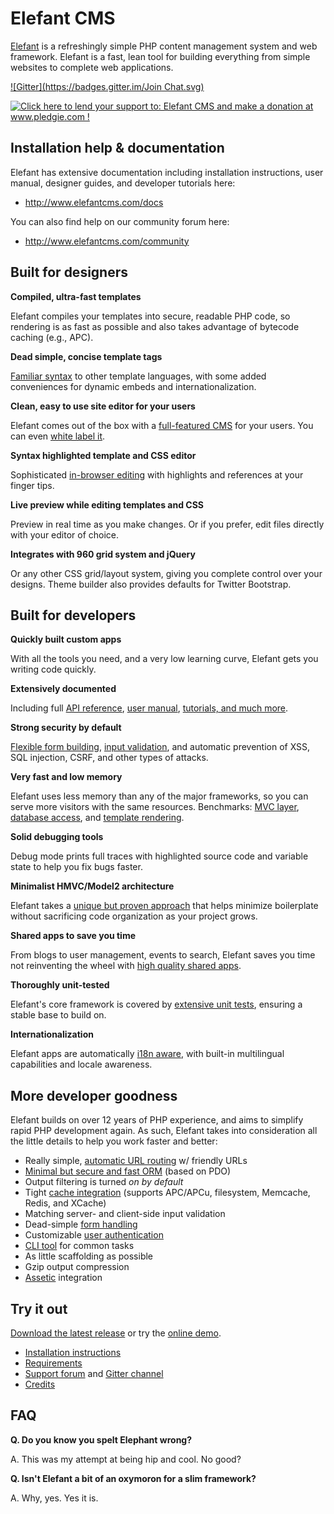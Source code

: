 # Elefant CMS

[Elefant](https://www.elefantcms.com/) is a refreshingly simple PHP content management
system and web framework. Elefant is a fast, lean tool for building everything from
simple websites to complete web applications.

[![Gitter](https://badges.gitter.im/Join Chat.svg)](https://gitter.im/jbroadway/elefant?utm_source=badge&utm_medium=badge&utm_campaign=pr-badge&utm_content=badge)

<a href='http://www.pledgie.com/campaigns/16594'><img alt='Click here to lend your support to: Elefant CMS and make a donation at www.pledgie.com !' src='http://www.pledgie.com/campaigns/16594.png?skin_name=chrome' border='0' /></a>

## Installation help & documentation

Elefant has extensive documentation including installation instructions, user manual,
designer guides, and developer tutorials here:

* http://www.elefantcms.com/docs

You can also find help on our community forum here:

* http://www.elefantcms.com/community

## Built for designers

**Compiled, ultra-fast templates**

Elefant compiles your templates into secure, readable PHP code, so rendering is as fast as
possible and also takes advantage of bytecode caching (e.g., APC).

**Dead simple, concise template tags**

[Familiar syntax](https://www.elefantcms.com/docs/2.0/designers/template-language) to other template
languages, with some added conveniences for dynamic embeds and internationalization.

**Clean, easy to use site editor for your users**

Elefant comes out of the box with a [full-featured CMS](https://www.elefantcms.com/docs/2.0/user-manual)
for your users. You can even [white label it](https://www.elefantcms.com/docs/2.0/designers/white-labelling-the-cms).

**Syntax highlighted template and CSS editor**

Sophisticated [in-browser editing](https://www.elefantcms.com/docs/2.0/designers)
with highlights and references at your finger tips.

**Live preview while editing templates and CSS**

Preview in real time as you make changes. Or if you prefer, edit files directly with
your editor of choice.

**Integrates with 960 grid system and jQuery**

Or any other CSS grid/layout system, giving you complete control over your designs. Theme builder also provides defaults for Twitter Bootstrap.

## Built for developers

**Quickly built custom apps**

With all the tools you need, and a very low learning curve, Elefant gets you writing
code quickly.

**Extensively documented**

Including full [API reference](https://www.elefantcms.com/visor),
[user manual](https://www.elefantcms.com/docs/2.0/user-manual),
[tutorials, and much more](https://www.elefantcms.com/docs/2.0/developers).

**Strong security by default**

[Flexible form building](https://www.elefantcms.com/docs/2.0/developers/form-handling),
[input validation](https://www.elefantcms.com/docs/2.0/developers/input-validation),
and automatic prevention of XSS, SQL injection, CSRF, and other types of attacks.

**Very fast and low memory**

Elefant uses less memory than any of the major frameworks, so you can serve more visitors with the same resources.
Benchmarks: [MVC layer](https://github.com/jbroadway/phpmark-elefant/blob/master/php-framework-benchmark-results.md),
[database access](https://github.com/jbroadway/php-dbal-bench), and [template rendering](https://github.com/jbroadway/template-bench).

**Solid debugging tools**

Debug mode prints full traces with highlighted source code and variable state to
help you fix bugs faster.

**Minimalist HMVC/Model2 architecture**

Elefant takes a [unique but proven approach](https://www.elefantcms.com/docs/2.0/developers/request-response-cycle)
that helps minimize boilerplate without sacrificing code organization as your project grows.

**Shared apps to save you time**

From blogs to user management, events to search, Elefant saves you time not reinventing
the wheel with [high quality shared apps](https://www.elefantcms.com/listings).

**Thoroughly unit-tested**

Elefant's core framework is covered by
[extensive unit tests](https://github.com/jbroadway/elefant/tree/master/tests),
ensuring a stable base to build on.

**Internationalization**

Elefant apps are automatically [i18n aware](https://www.elefantcms.com/docs/2.0/administration/multilingual-setup),
with built-in multilingual capabilities and locale awareness.

## More developer goodness

Elefant builds on over 12 years of PHP experience, and aims to simplify rapid PHP
development again. As such, Elefant takes into consideration all the little details
to help you work faster and better:

* Really simple, [automatic URL routing](https://www.elefantcms.com/docs/2.0/developers/mapping-your-routes) w/ friendly URLs
* [Minimal but secure and fast ORM](https://www.elefantcms.com/docs/2.0/developers/modelling-your-data) (based on PDO)
* Output filtering is turned *on by default*
* Tight [cache integration](https://www.elefantcms.com/docs/2.0/developers/caching) (supports APC/APCu, filesystem, Memcache, Redis, and XCache)
* Matching server- and client-side input validation
* Dead-simple [form handling](https://www.elefantcms.com/docs/2.0/developers/form-handling)
* Customizable [user authentication](https://www.elefantcms.com/docs/2.0/developers/users-and-access-control)
* [CLI tool](https://www.elefantcms.com/docs/2.0/developers/writing-command-line-scripts) for common tasks
* As little scaffolding as possible
* Gzip output compression
* [Assetic](https://github.com/jbroadway/assetic) integration

## Try it out

[Download the latest release](http://www.elefantcms.com/download) or try the
[online demo](http://www.elefantcms.com/demo).

* [Installation instructions](https://www.elefantcms.com/docs/2.0/getting-started)
* [Requirements](https://www.elefantcms.com/docs/2.0/getting-started/requirements)
* [Support forum](http://www.elefantcms.com/community) and [Gitter channel](https://gitter.im/jbroadway/elefant)
* [Credits](http://www.elefantcms.com/credits)

## FAQ

**Q. Do you know you spelt Elephant wrong?**

A. This was my attempt at being hip and cool. No good?

**Q. Isn't Elefant a bit of an oxymoron for a slim framework?**

A. Why, yes. Yes it is.
